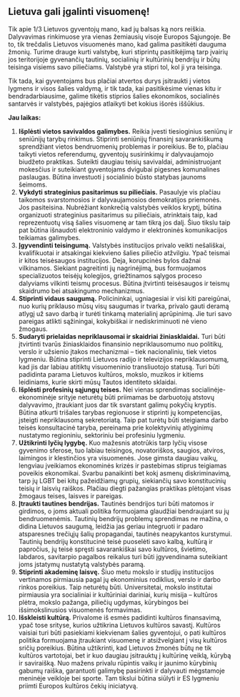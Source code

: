 ## Lietuva gali įgalinti visuomenę!

Tik apie 1/3 Lietuvos gyventojų mano, kad jų balsas ką nors reiškia. Dalyvavimas rinkimuose yra vienas žemiausių visoje Europos Sąjungoje. Be to, tik trečdalis Lietuvos visuomenės mano, kad galima pasitikėti dauguma žmonių.
Turime drauge kurti valstybę, kuri stiprintų pasitikėjimą tarp įvairių jos teritorijoje gyvenančių tautinių, socialinių ir kultūrinių bendrijų ir būtų teisinga visiems savo piliečiams. Valstybė yra stipri tol, kol ji yra teisinga. 

Tik tada, kai gyventojams bus plačiai atvertos durys įsitraukti į vietos lygmens ir visos šalies valdymą, ir tik tada, kai pasitikėsime vienas kitu ir bendradarbiausime, galime tikėtis stiprios šalies ekonomikos, socialinės santarvės ir valstybės, pajėgios atlaikyti bet kokius išorės iššūkius.

**Jau laikas:**

1.	**Išplėsti vietos savivaldos galimybes.** Reikia įvesti tiesioginius seniūnų ir seniūnijų tarybų rinkimus. Stiprinti seniūnijų finansinį savarankiškumą sprendžiant vietos bendruomenių problemas ir poreikius. Be to, plačiau taikyti vietos referendumų, gyventojų susirinkimų ir dalyvaujamojo biudžeto praktikas. Suteikti daugiau teisių savivaldai, administruojant mokesčius ir suteikiant gyventojams dvigubai pigesnes komunalines paslaugas. Būtina investuoti į socialinio būsto statybas jaunoms šeimoms.
2.	**Vykdyti strateginius pasitarimus su piliečiais.** Pasaulyje vis plačiau taikomos svarstomosios ir dalyvaujamosios demokratijos priemonės. Jos pasiteisina. Nubrėžiant konkrečią valstybės veiklos  kryptį, būtina organizuoti strateginius pasitarimus su piliečiais, atrinktais taip, kad reprezentuotų visą šalies visuomenę ar tam tikrą jos dalį. Šiuo tikslu taip pat būtina išnaudoti elektroninio valdymo ir elektroninės komunikacijos teikiamas galimybes.
3.	**Įgyvendinti teisingumą.** Valstybės institucijos privalo veikti nešališkai, kvalifikuotai ir atsakingai kiekvieno šalies piliečio atžvilgiu. Ypač teismai ir kitos teisėsaugos institucijos. Deja, korupcinės bylos dažnai vilkinamos. Siekiant pagreitinti jų nagrinėjimą, bus formuojamos specializuotos teisėjų kolegijos, griežtinamos sąlygos proceso dalyviams vilkinti teismų procesus. Būtina įtvirtinti teisėsaugos ir teismų skaidrumo bei atsakingumo mechanizmus.
4.	**Stiprinti vidaus saugumą.** Policininkai, ugniagesiai ir visi kiti pareigūnai, nuo kurių priklauso mūsų visų saugumas ir tvarka, privalo gauti deramą atlygį už savo darbą ir turėti tinkamą materialinį aprūpinimą. Jie turi savo pareigas atlikti sąžiningai, kokybiškai ir nediskriminuoti nė vieno žmogaus.
5.	**Sudaryti prielaidas nepriklausomai ir skaidriai žiniasklaidai.** Turi būti įtvirtinti tvarūs žiniasklaidos finansinio nepriklausomumo nuo politikų, verslo ir užsienio įtakos mechanizmai – tiek nacionaliniu, tiek vietos lygmeniu. Būtina stiprinti Lietuvos radijo ir televizijos nepriklausomumą, kad jis dar labiau atitiktų visuomeninio transliuotojo statusą. Turi būti padidinta parama Lietuvos kultūros, mokslo, muzikos ir kitiems leidiniams, kurie skirti mūsų Tautos identiteto sklaidai.  
6.	**Išplėsti profesinių sąjungų teises.** Nei vienas sprendimas socialinėje-ekonominėje srityje neturėtų būti priimamas be darbuotojų atstovų dalyvavimo, įtraukiant juos dar tik svarstant galimų pokyčių kryptis. Būtina atkurti trišales tarybas regionuose ir stiprinti jų kompetencijas, įsteigti nepriklausomą sekretoriatą. Taip pat turėtų būti steigiama darbo teisės konsultacinė taryba, pereinama prie kolektyvinių atlyginimų nustatymo regioniniu, sektoriniu bei profesiniu lygmeniu. 
7.	**Užtikrinti lyčių lygybę.** Kuo mažesnis atotrūkis tarp lyčių visose gyvenimo sferose, tuo labiau teisingos, novatoriškos, saugios, atviros, laimingos ir klestinčios yra visuomenės. Jose gimsta daugiau vaikų, lengviau įveikiamos ekonominės krizės ir pastebimas stiprus teigiamas poveikis ekonomikai. Svarbu panaikinti bet kokį asmenų diskriminavimą, tarp jų LGBT bei kitų pažeidžiamų grupių, siekiančių savo konstitucinių teisių ir laisvių raiškos. Plačiau diegti pažangias praktikas plėtojant visas žmogaus teises, laisves ir pareigas.
8.	**Įtraukti tautines bendrijas.** Tautinės bendrijos turi būti matomos ir girdimos, o joms aktuali politika formuojama glaudžiai bendraujant su jų bendruomenėmis. Tautinių bendrijų problemų sprendimas ne mažina, o didina Lietuvos saugumą, leidžia jas geriau integruoti ir padaro atsparesnes trečiųjų šalių propagandai, tautinės neapykantos kurstymui. Tautinių bendrijų konstitucinė teisė puoselėti savo kalbą, kultūrą ir papročius, jų teisė spręsti savarankiškai savo kultūros, švietimo, labdaros, savitarpio pagalbos reikalus turi būti įgyvendinama suteikiant joms įstatymų nustatytą valstybės paramą. 
9.	**Stiprinti akademinę laisvę.** Šiuo metu mokslo ir studijų institucijos vertinamos pirmiausia pagal jų ekonominius rodiklius, verslo ir darbo rinkos poreikius. Taip neturėtų būti. Universitetai, mokslo institutai pirmiausia yra socialiniai ir kultūriniai dariniai, kurių misija – kultūros plėtra, mokslo pažanga, piliečių ugdymas, kūrybingos bei išsimokslinusios visuomenės formavimas.
10.	**Išskleisti kultūrą.** Privalome iš esmės padidinti kultūros finansavimą,  ypač tose srityse, kurios užtikrina Lietuvos kultūros savastį. Kultūros vaisiai turi būti pasiekiami kiekvienam šalies gyventojui, o pati kultūros politika formuojama įtraukiant visuomenę ir atsižvelgiant į visų kultūros sričių poreikius. Būtina užtikrinti, kad Lietuvos žmonės būtų ne tik kultūros vartotojai, bet ir kuo daugiau įsitrauktų į kultūrinę veiklą, kūrybą ir saviraišką. Nuo mažens privalu rūpintis vaikų ir jaunimo kūrybinių gabumų raiška, garantuoti galimybę pasirinkti ir dalyvauti mėgstamoje meninėje veikloje bei sporte. Tam tikslui būtina siūlyti ir ES lygmeniu priimti Europos kultūros čekių iniciatyvą.
